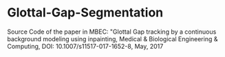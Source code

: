 # Glottal-Gap-Segmentation
Source Code of the paper in MBEC: "Glottal Gap tracking by a continuous background modeling using inpainting, Medical &amp; Biological Engineering &amp; Computing, DOI: 10.1007/s11517-017-1652-8, May, 2017
